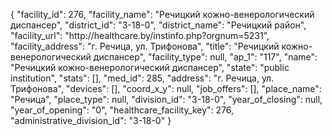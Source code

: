{
    "facility_id": 276,
    "facility_name": "Речицкий кожно-венерологический диспансер",
    "district_id": "3-18-0",
    "district_name": "Речицкий район",
    "facility_url": "http:\/\/healthcare.by\/instinfo.php?orgnum=5231",
    "facility_address": "г. Речица, ул. Трифонова",
    "title": "Речицкий кожно-венерологический диспансер",
    "facility_type": null,
    "ap_1": "117",
    "name": "Речицкий кожно-венерологический диспансер",
    "state": "public institution",
    "stats": [],
    "med_id": 285,
    "address": "г. Речица, ул. Трифонова",
    "devices": [],
    "coord_x_y": null,
    "job_offers": [],
    "place_name": "Речица",
    "place_type": null,
    "division_id": "3-18-0",
    "year_of_closing": null,
    "year_of_opening": "0",
    "healthcare_facility_key": 276,
    "administrative_division_id": "3-18-0"
}